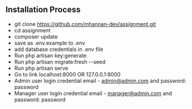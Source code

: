 

## Installation Process

- git clone https://github.com/mhannan-dev/assignment.git
- cd assignment
- composer update
- save as .env.example to .env
- add database credentials in .env file
- Run php artisan key:generate
- Run php artisan migrate:fresh --seed
- Run php artisan serve
- Go to link localhost:8000 OR 127.0.0.1:8000
- Admin user login credential email - admin@admin.com and password: password
- Manager user login credential email - manager@admin.com and password: password
